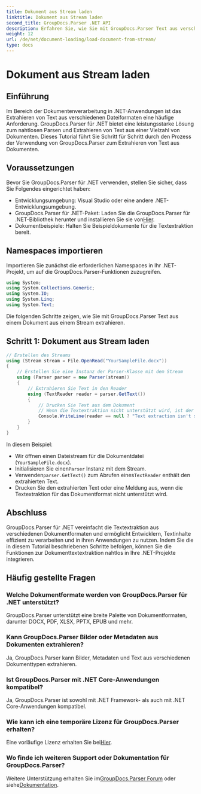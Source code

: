 ```yaml
---
title: Dokument aus Stream laden
linktitle: Dokument aus Stream laden
second_title: GroupDocs.Parser .NET API
description: Erfahren Sie, wie Sie mit GroupDocs.Parser Text aus verschiedenen Dokumentformaten in .NET extrahieren. Schritt-für-Schritt-Anleitung mit Codebeispielen.
weight: 12
url: /de/net/document-loading/load-document-from-stream/
type: docs
---
```

# Dokument aus Stream laden

## Einführung
Im Bereich der Dokumentenverarbeitung in .NET-Anwendungen ist das Extrahieren von Text aus verschiedenen Dateiformaten eine häufige Anforderung. GroupDocs.Parser für .NET bietet eine leistungsstarke Lösung zum nahtlosen Parsen und Extrahieren von Text aus einer Vielzahl von Dokumenten. Dieses Tutorial führt Sie Schritt für Schritt durch den Prozess der Verwendung von GroupDocs.Parser zum Extrahieren von Text aus Dokumenten.
## Voraussetzungen
Bevor Sie GroupDocs.Parser für .NET verwenden, stellen Sie sicher, dass Sie Folgendes eingerichtet haben:
- Entwicklungsumgebung: Visual Studio oder eine andere .NET-Entwicklungsumgebung.
-  GroupDocs.Parser für .NET-Paket: Laden Sie die GroupDocs.Parser für .NET-Bibliothek herunter und installieren Sie sie von[Hier](https://releases.groupdocs.com/parser/net/).
- Dokumentbeispiele: Halten Sie Beispieldokumente für die Textextraktion bereit.
## Namespaces importieren
Importieren Sie zunächst die erforderlichen Namespaces in Ihr .NET-Projekt, um auf die GroupDocs.Parser-Funktionen zuzugreifen.
```csharp
using System;
using System.Collections.Generic;
using System.IO;
using System.Linq;
using System.Text;
```

Die folgenden Schritte zeigen, wie Sie mit GroupDocs.Parser Text aus einem Dokument aus einem Stream extrahieren.
## Schritt 1: Dokument aus Stream laden
```csharp
// Erstellen des Streams
using (Stream stream = File.OpenRead("YourSampleFile.docx"))
{
    // Erstellen Sie eine Instanz der Parser-Klasse mit dem Stream
    using (Parser parser = new Parser(stream))
    {
        // Extrahieren Sie Text in den Reader
        using (TextReader reader = parser.GetText())
        {
            // Drucken Sie Text aus dem Dokument
            // Wenn die Textextraktion nicht unterstützt wird, ist der Reader null
            Console.WriteLine(reader == null ? "Text extraction isn't supported" : reader.ReadToEnd());
        }
    }
}
```
In diesem Beispiel:
- Wir öffnen einen Dateistream für die Dokumentdatei (`YourSampleFile.docx`).
-  Initialisieren Sie einen`Parser` Instanz mit dem Stream.
-  Verwenden`parser.GetText()` zum Abrufen eines`TextReader` enthält den extrahierten Text.
- Drucken Sie den extrahierten Text oder eine Meldung aus, wenn die Textextraktion für das Dokumentformat nicht unterstützt wird.
## Abschluss
GroupDocs.Parser für .NET vereinfacht die Textextraktion aus verschiedenen Dokumentformaten und ermöglicht Entwicklern, Textinhalte effizient zu verarbeiten und in ihren Anwendungen zu nutzen. Indem Sie die in diesem Tutorial beschriebenen Schritte befolgen, können Sie die Funktionen zur Dokumenttextextraktion nahtlos in Ihre .NET-Projekte integrieren.

## Häufig gestellte Fragen
### Welche Dokumentformate werden von GroupDocs.Parser für .NET unterstützt?
GroupDocs.Parser unterstützt eine breite Palette von Dokumentformaten, darunter DOCX, PDF, XLSX, PPTX, EPUB und mehr.
### Kann GroupDocs.Parser Bilder oder Metadaten aus Dokumenten extrahieren?
Ja, GroupDocs.Parser kann Bilder, Metadaten und Text aus verschiedenen Dokumenttypen extrahieren.
### Ist GroupDocs.Parser mit .NET Core-Anwendungen kompatibel?
Ja, GroupDocs.Parser ist sowohl mit .NET Framework- als auch mit .NET Core-Anwendungen kompatibel.
### Wie kann ich eine temporäre Lizenz für GroupDocs.Parser erhalten?
 Eine vorläufige Lizenz erhalten Sie bei[Hier](https://purchase.groupdocs.com/temporary-license/).
### Wo finde ich weiteren Support oder Dokumentation für GroupDocs.Parser?
 Weitere Unterstützung erhalten Sie im[GroupDocs.Parser Forum](https://forum.groupdocs.com/c/parser/17) oder siehe[Dokumentation](https://tutorials.groupdocs.com/parser/net/).
